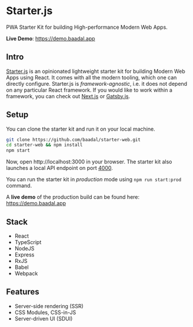 # Starter.js
PWA Starter Kit for building High-performance Modern Web Apps.

**Live Demo**: https://demo.baadal.app

## Intro
[Starter.js](https://starterjs.dev/) is an opinionated lightweight starter kit for building Modern Web Apps using React. It comes with all the modern tooling, which one can directly configure. Starter.js is _framework-agnostic_, i.e. it does not depend on any particular React framework. If you would like to work within a framework, you can check out [Next.js](https://nextjs.org/) or [Gatsby.js](https://www.gatsbyjs.com/).

## Setup
You can clone the starter kit and run it on your local machine. 

```bash
git clone https://github.com/baadal/starter-web.git
cd starter-web && npm install
npm start
```
Now, open http://localhost:3000 in your browser. The starter kit also launches a local API endpoint on port [4000](http://localhost:4000).

You can run the starter kit in _production_ mode using `npm run start:prod` command.

A **live demo** of the production build can be found here: https://demo.baadal.app

## Stack
* React
* TypeScript
* NodeJS
* Express
* RxJS
* Babel
* Webpack

## Features
* Server-side rendering (SSR)
* CSS Modules, CSS-in-JS
* Server-driven UI (SDUI)

<!--
Upcoming Features*
    Serverless functions
    Cloud Database
    GraphQL
    OAuth2/OpenID Connect
Supported Cloud providers*
    Amazon Web Services (AWS)
    Microsoft Azure
    Google Cloud & Firebase
Supported Service providers*
    Twilio & SendGrid
    Stripe
    GitHub
    Baadal
    Okta
    Auth0
-->
